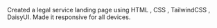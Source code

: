 Created a legal service landing page using HTML , CSS , TailwindCSS , DaisyUI. Made it responsive for all devices.